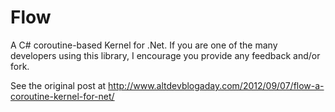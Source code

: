 Flow
====

A C# coroutine-based Kernel for .Net. If you are one of the many developers using this library, I encourage you provide any feedback and/or fork.

See the original post at http://www.altdevblogaday.com/2012/09/07/flow-a-coroutine-kernel-for-net/
